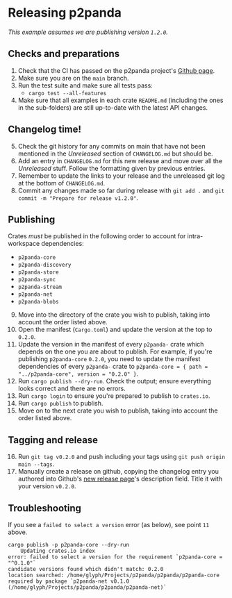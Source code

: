 # Releasing p2panda

_This example assumes we are publishing version `1.2.0`._

## Checks and preparations

1. Check that the CI has passed on the p2panda project's
   [Github page](https://github.com/p2panda/p2panda).
2. Make sure you are on the `main` branch.
3. Run the test suite and make sure all tests pass:
   - `cargo test --all-features`
4. Make sure that all examples in each crate `README.md` (including the ones in the
   sub-folders) are still up-to-date with the latest API changes.

## Changelog time!

5. Check the git history for any commits on main that have not been mentioned
   in the _Unreleased_ section of `CHANGELOG.md` but should be.
6. Add an entry in `CHANGELOG.md` for this new release and move over all the
   _Unreleased_ stuff. Follow the formatting given by previous entries.
7. Remember to update the links to your release and the unreleased git log at
   the bottom of `CHANGELOG.md`.
8. Commit any changes made so far during release with `git add .` and
   `git commit -m "Prepare for release v1.2.0"`.

## Publishing

Crates _must_ be published in the following order to account for
intra-workspace dependencies:

- `p2panda-core`
- `p2panda-discovery`
- `p2panda-store`
- `p2panda-sync`
- `p2panda-stream`
- `p2panda-net`
- `p2panda-blobs`

9. Move into the directory of the crate you wish to publish, taking into
    account the order listed above.
10. Open the manifest (`Cargo.toml`) and update the version at the top to
    `0.2.0`.
11. Update the version in the manifest of every `p2panda-` crate which depends
    on the one you are about to publish. For example, if you're publishing
    `p2panda-core` `0.2.0`, you need to update the manifest dependencies of every
    `p2panda-` crate to `p2panda-core = { path = "../p2panda-core", version = "0.2.0" }`.
12. Run `cargo publish --dry-run`. Check the output; ensure everything looks
    correct and there are no errors.
13. Run `cargo login` to ensure you're prepared to publish to `crates.io`.
14. Run `cargo publish` to publish.
15. Move on to the next crate you wish to publish, taking into account the
    order listed above.

## Tagging and release

16. Run `git tag v0.2.0` and push including your tags using `git push origin
    main --tags`.
17. Manually create a release on github, copying the changelog entry you authored
    into Github's [new release page](https://github.com/p2panda/p2panda/releases/new)'s 
    description field. Title it with your version `v0.2.0`.

## Troubleshooting

If you see a `failed to select a version` error (as below), see point `11`
above.

```
cargo publish -p p2panda-core --dry-run
    Updating crates.io index
error: failed to select a version for the requirement `p2panda-core = "^0.1.0"`
candidate versions found which didn't match: 0.2.0
location searched: /home/glyph/Projects/p2panda/p2panda/p2panda-core
required by package `p2panda-net v0.1.0 (/home/glyph/Projects/p2panda/p2panda/p2panda-net)`
```
